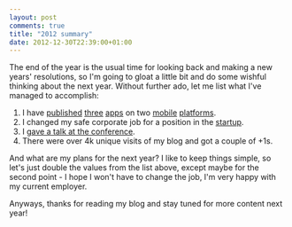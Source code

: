 ```yaml
---
layout: post
comments: true
title: "2012 summary"
date: 2012-12-30T22:39:00+01:00
---
```



The end of the year is the usual time for looking back and making a new years' resolutions, so I'm going to gloat a little bit and do some wishful thinking about the next year. Without further ado, let me list what I've managed to accomplish:

1. I have [published](http://store.ovi.com/content/219800) [three](http://store.ovi.com/content/262535) [apps](http://store.ovi.com/content/318428) on two [mobile](https://play.google.com/store/apps/developer?id=chalup) [platforms](http://store.ovi.com/publisher/Jerzy%20Chalupski/).
1. I changed my safe corporate job for a position in the [startup](https://getbase.com/).
1. I [gave a talk at the conference](http://www.krakdroid.pl/#speaker_8).
1. There were over 4k unique visits of my blog and got a couple of +1s.

And what are my plans for the next year? I like to keep things simple, so let's just double the values from the list above, except maybe for the second point - I hope I won't have to change the job, I'm very happy with my current employer.

Anyways, thanks for reading my blog and stay tuned for more content next year!
